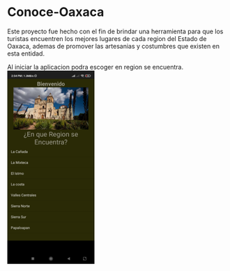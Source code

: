 # Conoce-Oaxaca
Este proyecto fue hecho con el fin de brindar una herramienta para que los turistas encuentren los mejores lugares de cada region del Estado de Oaxaca, ademas de promover las artesanias y costumbres que existen en esta entidad.

Al iniciar la aplicacion podra escoger en region se encuentra.
<img src="img1.jpg"  width="200"/>
